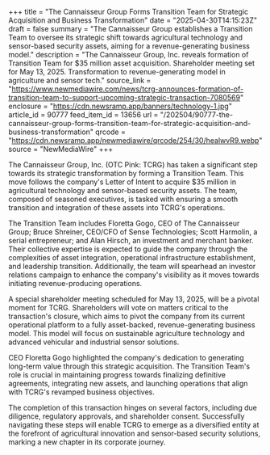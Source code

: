 +++
title = "The Cannaisseur Group Forms Transition Team for Strategic Acquisition and Business Transformation"
date = "2025-04-30T14:15:23Z"
draft = false
summary = "The Cannaisseur Group establishes a Transition Team to oversee its strategic shift towards agricultural technology and sensor-based security assets, aiming for a revenue-generating business model."
description = "The Cannaisseur Group, Inc. reveals formation of Transition Team for $35 million asset acquisition. Shareholder meeting set for May 13, 2025. Transformation to revenue-generating model in agriculture and sensor tech."
source_link = "https://www.newmediawire.com/news/tcrg-announces-formation-of-transition-team-to-support-upcoming-strategic-transaction-7080569"
enclosure = "https://cdn.newsramp.app/banners/technology-1.jpg"
article_id = 90777
feed_item_id = 13656
url = "/202504/90777-the-cannaisseur-group-forms-transition-team-for-strategic-acquisition-and-business-transformation"
qrcode = "https://cdn.newsramp.app/newmediawire/qrcode/254/30/healwvR9.webp"
source = "NewMediaWire"
+++

<p>The Cannaisseur Group, Inc. (OTC Pink: TCRG) has taken a significant step towards its strategic transformation by forming a Transition Team. This move follows the company's Letter of Intent to acquire $35 million in agricultural technology and sensor-based security assets. The team, composed of seasoned executives, is tasked with ensuring a smooth transition and integration of these assets into TCRG's operations.</p><p>The Transition Team includes Floretta Gogo, CEO of The Cannaisseur Group; Bruce Shreiner, CEO/CFO of Sense Technologies; Scott Harmolin, a serial entrepreneur; and Alan Hirsch, an investment and merchant banker. Their collective expertise is expected to guide the company through the complexities of asset integration, operational infrastructure establishment, and leadership transition. Additionally, the team will spearhead an investor relations campaign to enhance the company's visibility as it moves towards initiating revenue-producing operations.</p><p>A special shareholder meeting scheduled for May 13, 2025, will be a pivotal moment for TCRG. Shareholders will vote on matters critical to the transaction's closure, which aims to pivot the company from its current operational platform to a fully asset-backed, revenue-generating business model. This model will focus on sustainable agriculture technology and advanced vehicular and industrial sensor solutions.</p><p>CEO Floretta Gogo highlighted the company's dedication to generating long-term value through this strategic acquisition. The Transition Team's role is crucial in maintaining progress towards finalizing definitive agreements, integrating new assets, and launching operations that align with TCRG's revamped business objectives.</p><p>The completion of this transaction hinges on several factors, including due diligence, regulatory approvals, and shareholder consent. Successfully navigating these steps will enable TCRG to emerge as a diversified entity at the forefront of agricultural innovation and sensor-based security solutions, marking a new chapter in its corporate journey.</p>